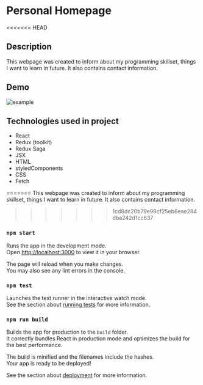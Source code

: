 # Personal Homepage
<<<<<<< HEAD

## Description
This webpage was created to inform about my programming skillset, things I want to learn in future. It also contains contact information.

## Demo

![example](./src/demo.gif)

## Technologies used in project
- React
- Redux (toolkit)
- Redux Saga
- JSX
- HTML
- styledComponents
- CSS
- Fetch

=======
This webpage was created to inform about my programming skillset, things I want to learn in future. It also contains contact information.
>>>>>>> 1cd8dc20b79e98cf25eb6eae284dba242d1cc637

### `npm start`

Runs the app in the development mode.\
Open [http://localhost:3000](http://localhost:3000) to view it in your browser.

The page will reload when you make changes.\
You may also see any lint errors in the console.

### `npm test`

Launches the test runner in the interactive watch mode.\
See the section about [running tests](https://facebook.github.io/create-react-app/docs/running-tests) for more information.

### `npm run build`

Builds the app for production to the `build` folder.\
It correctly bundles React in production mode and optimizes the build for the best performance.

The build is minified and the filenames include the hashes.\
Your app is ready to be deployed!

See the section about [deployment](https://facebook.github.io/create-react-app/docs/deployment) for more information.
